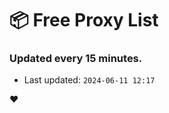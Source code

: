 # :package: Free Proxy List
### Updated every 15 minutes.

- Last updated: `2024-06-11 12:17`

:heart:
